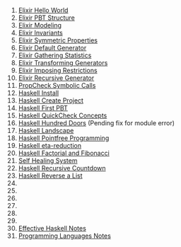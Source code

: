 1. [Elixir Hello World](./1.md)
2. [Elixir PBT Structure ](./2.md)
3. [Elixir Modeling](./3.md)
4. [Elixir Invariants](./4.md)
5. [Elixir Symmetric Properties](./5.md)
6. [Elixir Default Generator](./6.md)
7. [Elixir Gathering Statistics](./7.md)
8. [Elixir Transforming Generators](./8.md)
9. [Elixir Imposing Restrictions](./9.md)
10. [Elixir Recursive Generator](./10.md)
11. [PropCheck Symbolic Calls](./11.md)
12. [Haskell Install](./12.md)
13. [Haskell Create Project](./13.md)
14. [Haskell First PBT](./14.md)
15. [Haskell QuickCheck Concepts](./15.md)
16. [Haskell Hundred Doors](./16.md) (Pending fix for module error)
17. [Haskell Landscape](./17.md)
18. [Haskell Pointfree Programming](./18.md)
19. [Haskell eta-reduction](./19.md)
20. [Haskell Factorial and Fibonacci](./20.md)
21. [Self Healing System](./21.md)
22. [Haskell Recursive Countdown](./22.md)
23. [Haskell Reverse a List](./23.md)
24. [](./24.md)
25. [](./25.md)
26. [](./26.md)
27. [](./27.md)
28. [](./28.md)
29. [](./29.md)
30. [Effective Haskell Notes](./effective-haskell.md)
31. [Programming Languages Notes](./kenlouden.md)
